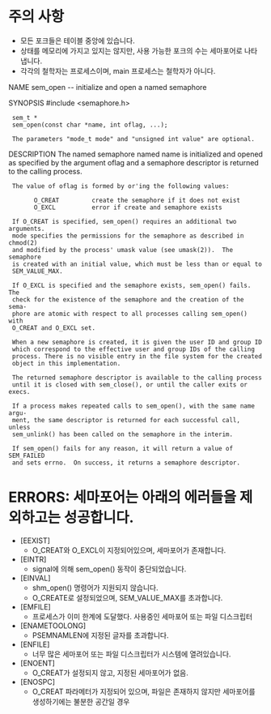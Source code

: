 # 주의 사항
- 모든 포크들은 테이블 중앙에 있습니다.
- 상태를 메모리에 가지고 있지는 않지만, 사용 가능한 포크의 수는 세마포어로 나타냅니다.
- 각각의 철학자는 프로세스이며, main 프로세스는 철학자가 아니다.


NAME
     sem_open -- initialize and open a named semaphore

SYNOPSIS
     #include <semaphore.h>

     sem_t *
     sem_open(const char *name, int oflag, ...);

     The parameters "mode_t mode" and "unsigned int value" are optional.

DESCRIPTION
     The named semaphore named name is initialized and opened as specified by
     the argument oflag and a semaphore descriptor is returned to the calling
     process.

     The value of oflag is formed by or'ing the following values:

           O_CREAT         create the semaphore if it does not exist
           O_EXCL          error if create and semaphore exists

     If O_CREAT is specified, sem_open() requires an additional two arguments.
     mode specifies the permissions for the semaphore as described in chmod(2)
     and modified by the process' umask value (see umask(2)).  The semaphore
     is created with an initial value, which must be less than or equal to
     SEM_VALUE_MAX.

     If O_EXCL is specified and the semaphore exists, sem_open() fails.  The
     check for the existence of the semaphore and the creation of the sema-
     phore are atomic with respect to all processes calling sem_open() with
     O_CREAT and O_EXCL set.

     When a new semaphore is created, it is given the user ID and group ID
     which correspond to the effective user and group IDs of the calling
     process. There is no visible entry in the file system for the created
     object in this implementation.

     The returned semaphore descriptor is available to the calling process
     until it is closed with sem_close(), or until the caller exits or execs.

     If a process makes repeated calls to sem_open(), with the same name argu-
     ment, the same descriptor is returned for each successful call, unless
     sem_unlink() has been called on the semaphore in the interim.

     If sem_open() fails for any reason, it will return a value of SEM_FAILED
     and sets errno.  On success, it returns a semaphore descriptor.


# ERRORS: 세마포어는 아래의 에러들을 제외하고는 성공합니다.
- [EEXIST]
    - O_CREAT와 O_EXCL이 지정되어있으며, 세마포어가 존재합니다.
- [EINTR]
    - signal에 의해 sem_open() 동작이 중단되었습니다.
- [EINVAL]
    - shm_open() 명령어가 지원되지 않습니다.
    - O_CREATE로 설정되었으며, SEM_VALUE_MAX를 초과합니다.
- [EMFILE]
    - 프로세스가 이미 한계에 도달했다. 사용중인 세마포어 또는 파일 디스크립터
- [ENAMETOOLONG]
    - PSEMNAMLEN에 지정된 글자를 초과합니다.
- [ENFILE]
    - 너무 많은 세마포어 또는 파일 디스크립터가 시스템에 열려있습니다.
- [ENOENT]
    - O_CREAT가 설정되지 않고, 지정된 세마포어가 없음.
- [ENOSPC]
    - O_CREAT 파라메터가 지정되어 있으며, 파일은 존재하지 않지만 세마포어를 생성하기에는 불분한 공간일 경우